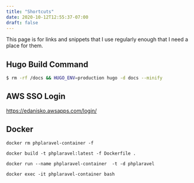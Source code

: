 ```yaml
---
title: "Shortcuts"
date: 2020-10-12T12:55:37-07:00
draft: false
---
```


This page is for links and snippets that I use regularly enough that I need a place for them.  

## Hugo Build Command
```bash
$ rm -rf /docs && HUGO_ENV=production hugo -d docs --minify
```

## AWS SSO Login

https://edanisko.awsapps.com/login/

## Docker

```
docker rm phplaravel-container -f

docker build -t phplaravel:latest -f Dockerfile .

docker run --name phplaravel-container  -t -d phplaravel

docker exec -it phplaravel-container bash 
```

